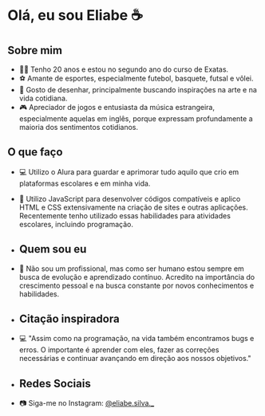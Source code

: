 # Olá, eu sou Eliabe ☕

## Sobre mim
- 👨‍💻 Tenho 20 anos e estou no segundo ano do curso de Exatas.
- ⚽️ Amante de esportes, especialmente futebol, basquete, futsal e vôlei.
- 🎨 Gosto de desenhar, principalmente buscando inspirações na arte e na vida cotidiana.
- 🎮 Apreciador de jogos e entusiasta da música estrangeira, especialmente aquelas em inglês, porque expressam profundamente a maioria dos sentimentos cotidianos.

## O que faço
- 💻 Utilizo o Alura para guardar e aprimorar tudo aquilo que crio em plataformas escolares e em minha vida.
- 🌟 Utilizo JavaScript para desenvolver códigos compatíveis e aplico HTML e CSS extensivamente na criação de sites e outras aplicações. Recentemente tenho utilizado essas habilidades para atividades escolares, incluindo programação.

- ## Quem sou eu
- 🌱 Não sou um profissional, mas como ser humano estou sempre em busca de evolução e aprendizado contínuo. Acredito na importância do crescimento pessoal e na busca constante por novos conhecimentos e habilidades.

- ## Citação inspiradora
- 💻 "Assim como na programação, na vida também encontramos bugs e erros. O importante é aprender com eles, fazer as correções necessárias e continuar avançando em direção aos nossos objetivos."

- ## Redes Sociais
- 📷 Siga-me no Instagram: [@eliabe.silva._](https://www.instagram.com/eliabe.silva._/)
